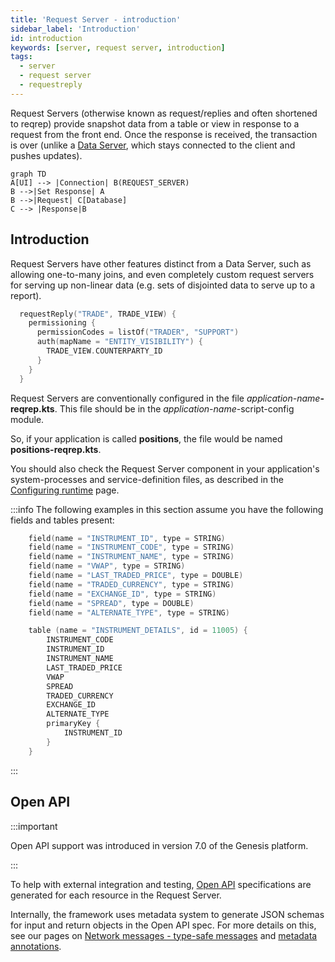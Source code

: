 ```yaml
---
title: 'Request Server - introduction'
sidebar_label: 'Introduction'
id: introduction
keywords: [server, request server, introduction]
tags:
  - server
  - request server
  - requestreply
---
```





Request Servers (otherwise known as request/replies and often shortened to reqrep) provide snapshot data from a table or view in response to a request from the front end. Once the response is received, the transaction is over (unlike a [Data Server](../../../server/data-server/basics), which stays connected to the client and pushes updates).

```mermaid
graph TD
A[UI] --> |Connection| B(REQUEST_SERVER)
B -->|Set Response| A
B -->|Request| C[Database]
C --> |Response|B
```
## Introduction
Request Servers have other features distinct from a Data Server, such as allowing one-to-many joins, and even completely custom request servers for serving up non-linear data (e.g. sets of disjointed data to serve up to a report).

```kotlin
  requestReply("TRADE", TRADE_VIEW) {
    permissioning {
      permissionCodes = listOf("TRADER", "SUPPORT")
      auth(mapName = "ENTITY_VISIBILITY") {
        TRADE_VIEW.COUNTERPARTY_ID
      }
    }
  }
```

Request Servers are conventionally configured in the file _application-name_**-reqrep.kts**. This file should be in the _application-name_-script-config module.

So, if your application is called **positions**, the file would be named **positions-reqrep.kts**.

You should also check the Request Server component in your application's system-processes and service-definition files, as described in the [Configuring runtime](../../../server/request-server/configuring-runtime) page.

:::info
The following examples in this section assume you have the following fields and tables present:

```kotlin
    field(name = "INSTRUMENT_ID", type = STRING)
    field(name = "INSTRUMENT_CODE", type = STRING)
    field(name = "INSTRUMENT_NAME", type = STRING)
    field(name = "VWAP", type = STRING)
    field(name = "LAST_TRADED_PRICE", type = DOUBLE)
    field(name = "TRADED_CURRENCY", type = STRING)
    field(name = "EXCHANGE_ID", type = STRING)
    field(name = "SPREAD", type = DOUBLE)
    field(name = "ALTERNATE_TYPE", type = STRING)
```

```kotlin
    table (name = "INSTRUMENT_DETAILS", id = 11005) {
        INSTRUMENT_CODE
        INSTRUMENT_ID
        INSTRUMENT_NAME
        LAST_TRADED_PRICE
        VWAP
        SPREAD
        TRADED_CURRENCY
        EXCHANGE_ID
        ALTERNATE_TYPE
        primaryKey {
            INSTRUMENT_ID
        }
    }
```
:::

## Open API

:::important

Open API support was introduced in version 7.0 of the Genesis platform.

:::

To help with external integration and testing, [Open API](../../integration/open-api/) specifications are generated for each resource in the Request Server.

Internally, the framework uses metadata system to generate JSON schemas for input and return objects in the Open API spec. For more details on this, see our pages on [Network messages - type-safe messages](../../network-messages/type-safe-messages) and [metadata annotations](../../network-messages/metadata-annotations).
